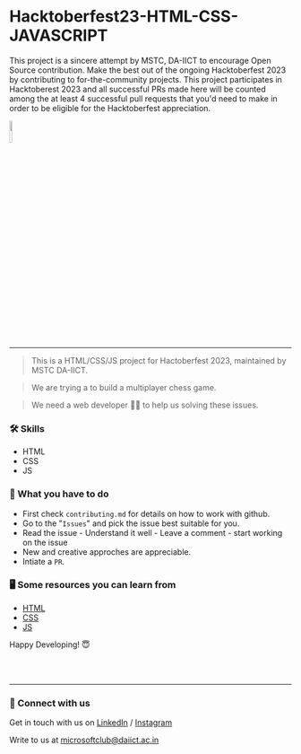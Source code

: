 # Hacktoberfest23-HTML-CSS-JAVASCRIPT

This project is a sincere attempt by MSTC, DA-IICT to encourage Open Source contribution. Make the best out of the ongoing Hacktoberfest 2023 by contributing to for-the-community projects. This project participates in Hacktoberest 2023 and all successful PRs made here will be counted among the at least 4 successful pull requests that you'd need to make in order to be eligible for the Hacktoberfest appreciation.


<img src="https://res.cloudinary.com/dbvyvfe61/image/upload/v1619799241/Cicada%203301:%20Reinvented/MSTC_ffmo9v.png" width="10%">

---

>This is a HTML/CSS/JS project for Hactoberfest 2023, maintained by MSTC DA-IICT.

>We are trying a to build a multiplayer chess game.

>We need a web developer :technologist: to help us solving these issues.

### :hammer_and_wrench: Skills
* HTML
* CSS
* JS

### :dart: What you have to do
* First check `contributing.md` for details on how to work with github.
* Go to the "`Issues`" and pick the issue best suitable for you. 
* Read the issue - Understand it well - Leave a comment - start working on the issue
* New and creative approches are appreciable.
* Intiate a `PR`.

### :desktop_computer: Some resources you can learn from
  * [HTML](https://www.w3schools.com/html/default.asp)
  * [CSS](https://www.w3schools.com/css/default.asp)
  * [JS](https://www.w3schools.com/js/)

Happy Developing! :innocent:

<br><br>

---
  
### 🔗 Connect with us
Get in touch with us on [LinkedIn]([https://www.linkedin.com/in/microsoft-student-technical-club-daiict/](https://www.linkedin.com/company/microsoft-student-technical-club-da-iict/)) / [Instagram](https://www.instagram.com/mstc.daiict/)

Write to us at microsoftclub@daiict.ac.in

